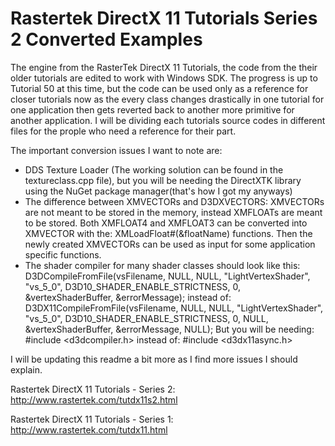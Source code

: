 # Rastertek DirectX 11 Tutorials Series 2 Converted Examples
The engine from the RasterTek DirectX 11 Tutorials, the code from the their older tutorials are edited to work with Windows SDK.
The progress is up to Tutorial 50 at this time, but the code can be used only as a reference for closer tutorials now as the every class changes drastically in one tutorial for one application then gets reverted back to another more primitive for another application.
I will be dividing each tutorials source codes in different files for the prople who need a reference for their part.

The important conversion issues I want to note are:
- DDS Texture Loader (The working solution can be found in the textureclass.cpp file), but you will be needing the DirectXTK library using the NuGet package manager(that's how I got my anyways)
- The difference between XMVECTORs and D3DXVECTORS: XMVECTORs are not meant to be stored in the memory, instead XMFLOATs are meant to be stored. Both XMFLOAT4 and XMFLOAT3 can be converted into XMVECTOR with the:
XMLoadFloat#(&floatName)
functions. Then the newly created XMVECTORs can be used as input for some application specific functions.
- The shader compiler for many shader classes should look like this:
D3DCompileFromFile(vsFilename, NULL, NULL, "LightVertexShader", "vs_5_0", D3D10_SHADER_ENABLE_STRICTNESS, 0,
		&vertexShaderBuffer, &errorMessage);
instead of:
D3DX11CompileFromFile(vsFilename, NULL, NULL, "LightVertexShader", "vs_5_0", D3D10_SHADER_ENABLE_STRICTNESS, 0, NULL, 
								   &vertexShaderBuffer, &errorMessage, NULL);
But you will be needing:
#include <d3dcompiler.h>
instead of:
#include <d3dx11async.h>

I will be updating this readme a bit more as I find more issues I should explain.


Rastertek DirectX 11 Tutorials - Series 2: http://www.rastertek.com/tutdx11s2.html

Rastertek DirectX 11 Tutorials - Series 1: http://www.rastertek.com/tutdx11.html

